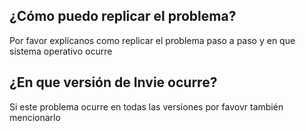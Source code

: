 ## ¿Cómo puedo replicar el problema?
Por favor explicanos como replicar el problema paso a paso y en que sistema operativo ocurre
## ¿En que versión de Invie ocurre?
Si este problema ocurre en todas las versiones por favovr también mencionarlo
